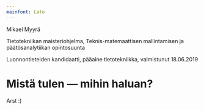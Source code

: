 ```yaml
---
mainfont: Lato
---
```


Mikael Myyrä

Tietotekniikan maisteriohjelma,
Teknis-matemaattisen mallintamisen ja päätösanalytiikan opintosuunta  

Luonnontieteiden kandidaatti, pääaine tietotekniikka, valmistunut 18.06.2019

# Mistä tulen — mihin haluan?

Arst :)
